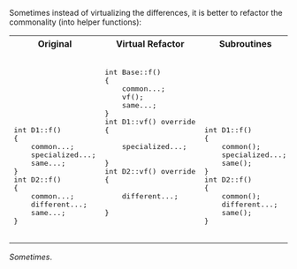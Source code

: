Sometimes instead of virtualizing the differences, it is better to refactor the commonality (into helper functions):


<table>
<tr>
<th>
Original
</th>
<th>
Virtual Refactor
</th>
<th>
Subroutines
</th>
</tr>
<tr>
<td  valign="top">

<pre lang="cpp">








int D1::f()
{
    common...;
    specialized...;
    same...;
}
int D2::f()
{
    common...;
    different...;
    same...;
}

</pre>
</td>
<td  valign="top">

<pre lang="cpp">

int Base::f()
{
    common...;
    vf();
    same...;
}
int D1::vf() override
{

    specialized...;
    
}
int D2::vf() override
{

    different...;
    
}

</pre>
</td>
<td  valign="top">

<pre lang="cpp">








int D1::f()
{
    common();
    specialized...;
    same();
}
int D2::f()
{
    common();
    different...;
    same();
}
</pre>
</td>
</tr>
</table>


_Sometimes_.
